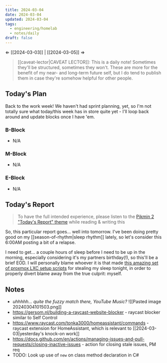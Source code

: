 ```yaml
---
title: 2024-03-04
date: 2024-03-04
updated: 2024-03-04
tags:
  - engineering/homelab
  - notes/daily
draft: false
---
```

⇐ [[2024-03-03]] | [[2024-03-05]] ⇒

> [[caveat-lector|CAVEAT LECTOR]]: This is a daily note! Sometimes they'll be structured, sometimes they won't. These are more for the benefit of my near- and long-term future self, but I do tend to publish them in case they're somehow helpful for other people.

## Today's Plan

Back to the work week! We haven't had sprint planning, yet, so I'm not totally sure what today/this week has in store quite yet - I'll loop back around and update blocks once I have 'em.

### B-Block

- N/A

### M-Block

- N/A

### E-Block

- N/A

## Today's Report

> To have the full intended experience, please listen to the [Pikmin 2 "Today's Report" theme](https://www.youtube.com/watch?v=l1fCmKZnq3U&list=PLwyW5mbdZMGN8mGTqvDhsBs37SW4TkHcw&index=85) while reading & writing this

So, this particular report goes... well into tomorrow. I've been doing pretty good on my [[season-of-rhythm|sleep rhythm]] lately, so let's consider this 6:00AM posting a bit of a relapse.

I need to get... a couple hours of sleep before I need to be up in the morning, especially considering it's my partners birthday(!), so this'll be a brief EOD. I will personally blame whoever it is that made [this amazing set of proxmox LXC setup scripts](https://tteck.github.io/Proxmox/) for stealing my sleep tonight, in order to properly divert blame away from the true culprit: myself.

## Notes

-  *uhhhhh... quite the fuzzy match there, YouTube Music?*
  ![[Pasted image 20240304101503.png]]
- https://gersom.nl/building-a-raycast-website-blocker - raycast blocker similar to Self Control
- https://www.raycast.com/tonka3000/homeassistant/commands - raycast extension for HomeAssistant, which is relevant to [[2024-03-03|yesterday's knock-on work]]
- https://docs.github.com/en/actions/managing-issues-and-pull-requests/closing-inactive-issues - action for closing stale issues, PM req
- TODO: Look up use of `new` on class method declaration in C#